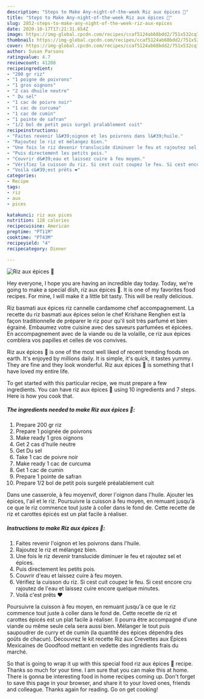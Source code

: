 ```yaml
---
description: "Steps to Make Any-night-of-the-week Riz aux épices 🥘"
title: "Steps to Make Any-night-of-the-week Riz aux épices 🥘"
slug: 2852-steps-to-make-any-night-of-the-week-riz-aux-epices
date: 2020-10-17T17:21:31.654Z
image: https://img-global.cpcdn.com/recipes/ccaf5124ab68bdd2/751x532cq70/riz-aux-epices-🥘-photo-principale-de-la-recette.jpg
thumbnail: https://img-global.cpcdn.com/recipes/ccaf5124ab68bdd2/751x532cq70/riz-aux-epices-🥘-photo-principale-de-la-recette.jpg
cover: https://img-global.cpcdn.com/recipes/ccaf5124ab68bdd2/751x532cq70/riz-aux-epices-🥘-photo-principale-de-la-recette.jpg
author: Susan Parsons
ratingvalue: 4.7
reviewcount: 41208
recipeingredient:
- "200 gr riz"
- "1 poigne de poivrons"
- "1 gros oignons"
- "2 cas dhuile neutre"
- " Du sel"
- "1 cac de poivre noir"
- "1 cac de curcuma"
- "1 cac de cumin"
- "1 pointe de safran"
- "1/2 bol de petit pois surgel pralablement cuit"
recipeinstructions:
- "Faites revenir l&#39;oignon et les poivrons dans l&#39;huile."
- "Rajoutez le riz et mélangez bien."
- "Une fois le riz devenir translucide diminuer le feu et rajoutez sel et épices."
- "Puis directement les petits pois."
- "Couvrir d&#39;eau et laissez cuire à feu moyen."
- "Vérifiez la cuisson du riz. Si cest cuit coupez le feu. Si cest encore cru rajoutez de l&#39;eau et laissez cuire encore quelque minutes."
- "Voilà c&#39;est prêts ❤"
categories:
- Recipe
tags:
- riz
- aux
- pices

katakunci: riz aux pices 
nutrition: 128 calories
recipecuisine: American
preptime: "PT11M"
cooktime: "PT43M"
recipeyield: "4"
recipecategory: Dinner

---
```



![Riz aux épices 🥘](https://img-global.cpcdn.com/recipes/ccaf5124ab68bdd2/751x532cq70/riz-aux-epices-🥘-photo-principale-de-la-recette.jpg)

Hey everyone, I hope you are having an incredible day today. Today, we're going to make a special dish, riz aux épices 🥘. It is one of my favorites food recipes. For mine, I will make it a little bit tasty. This will be really delicious.

Riz basmati aux épices riz cannelle cardamome chef accompagnement. La recette du riz basmati aux épices selon le chef Krishane Renghen est la façon traditionnelle de préparer le riz pour qu&#39;il soit très parfumé et bien égrainé. Embaumez votre cuisine avec des saveurs parfumées et épicées. En accompagnement avec de la viande ou de la volaille, ce riz aux épices comblera vos papilles et celles de vos convives.

Riz aux épices 🥘 is one of the most well liked of recent trending foods on earth. It's enjoyed by millions daily. It is simple, it's quick, it tastes yummy. They are fine and they look wonderful. Riz aux épices 🥘 is something that I have loved my entire life.


To get started with this particular recipe, we must prepare a few ingredients. You can have riz aux épices 🥘 using 10 ingredients and 7 steps. Here is how you cook that.

<!--inarticleads1-->

##### The ingredients needed to make Riz aux épices 🥘:

1. Prepare 200 gr riz
1. Prepare 1 poignée de poivrons
1. Make ready 1 gros oignons
1. Get 2 cas d&#39;huile neutre
1. Get  Du sel
1. Take 1 cac de poivre noir
1. Make ready 1 cac de curcuma
1. Get 1 cac de cumin
1. Prepare 1 pointe de safran
1. Prepare 1/2 bol de petit pois surgelé préalablement cuit


Dans une casserole, à feu moyenvif, dorer l&#39;oignon dans l&#39;huile. Ajouter les épices, l&#39;ail et le riz. Poursuivre la cuisson à feu moyen, en remuant jusqu&#39;à ce que le riz commence tout juste à coller dans le fond de. Cette recette de riz et carottes épicés est un plat facile à réaliser. 

<!--inarticleads2-->

##### Instructions to make Riz aux épices 🥘:

1. Faites revenir l&#39;oignon et les poivrons dans l&#39;huile.
1. Rajoutez le riz et mélangez bien.
1. Une fois le riz devenir translucide diminuer le feu et rajoutez sel et épices.
1. Puis directement les petits pois.
1. Couvrir d&#39;eau et laissez cuire à feu moyen.
1. Vérifiez la cuisson du riz. Si cest cuit coupez le feu. Si cest encore cru rajoutez de l&#39;eau et laissez cuire encore quelque minutes.
1. Voilà c&#39;est prêts ❤


Poursuivre la cuisson à feu moyen, en remuant jusqu&#39;à ce que le riz commence tout juste à coller dans le fond de. Cette recette de riz et carottes épicés est un plat facile à réaliser. Il pourra être accompagné d&#39;une viande ou même seule cela sera aussi bien. Mélanger le tout puis saupoudrer de curry et de cumin (la quantité des épices dépendra des goûts de chacun). Découvrez le kit recette Riz aux Crevettes aux Épices Mexicaines de Goodfood mettant en vedette des ingrédients frais du marché. 

So that is going to wrap it up with this special food riz aux épices 🥘 recipe. Thanks so much for your time. I am sure that you can make this at home. There is gonna be interesting food in home recipes coming up. Don't forget to save this page in your browser, and share it to your loved ones, friends and colleague. Thanks again for reading. Go on get cooking!
